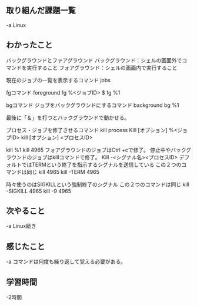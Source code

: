 ## 取り組んだ課題一覧  
-a  Linux

## わかったこと
バックグラウンドとファアグラウンド
バックグラウンド：シェルの画面外でコマンドを実行すること
フォアグラウンド：シェルの画面内で実行すること

現在のジョブの一覧を表示するコマンド
jobs

fgコマンド
foreground
fg %<ジョブID>
$ fg %1

bgコマンド
ジョブをバックグラウンドにするコマンド
background
bg %1

最後に「＆」を打つとバックグラウンドで動かせる。

プロセス・ジョブを修了させるコマンド
kill process
Kill [オプション] %<ジョブID>
kill [オプション] <プロセスID>

kill %1
kill 4965
フォアグラウンドのジョブはCtrl +cで修了。
停止中やバックグラウンドのジョブはkillコマンドで修了。
Kill -<シグナル名><プロセスID>
デフォルトではTERMという終了を指示するシグナルを送信している
この２つのコマンドは同じ
kill 4965
kill -TERM 4965

時々使うのはSIGKILLという強制終了のシグナル
この２つのコマンドは同じ
kill -SIGKILL 4965
kill -9 4965

## 次やること
-a  Linux続き

## 感じたこと
-a  コマンドは何度も繰り返して覚える必要がある。

## 学習時間
-2時間
